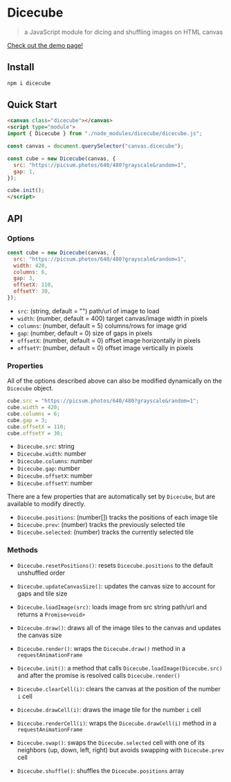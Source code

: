 # Dicecube

> a JavaScript module for dicing and shuffling images on HTML canvas

[Check out the demo page!][1]

[1]: https://www.rasch.co/dicecube/

## Install

```sh
npm i dicecube
```

## Quick Start

```html
<canvas class="dicecube"></canvas>
<script type="module">
import { Dicecube } from "./node_modules/dicecube/dicecube.js";

const canvas = document.querySelector("canvas.dicecube");

const cube = new Dicecube(canvas, {
  src: "https://picsum.photos/640/480?grayscale&random=1",
  gap: 1,
});

cube.init();
</script>
```

## API

### Options

```js
const cube = new Dicecube(canvas, {
  src: "https://picsum.photos/640/480?grayscale&random=1",
  width: 420,
  columns: 6,
  gap: 3,
  offsetX: 110,
  offsetY: 30,
});
```

- `src`: (string, default = "") path/url of image to load
- `width`: (number, default = 400) target canvas/image width in pixels
- `columns`: (number, default = 5) columns/rows for image grid
- `gap`: (number, default = 0) size of gaps in pixels
- `offsetX`: (number, default = 0) offset image horizontally in pixels
- `offsetY`: (number, default = 0) offset image vertically in pixels

### Properties

All of the options described above can also be modified dynamically on the
`Dicecube` object.

```js
cube.src = "https://picsum.photos/640/480?grayscale&random=1";
cube.width = 420;
cube.columns = 6;
cube.gap = 3;
cube.offsetX = 110;
cube.offsetY = 30;
```

- `Dicecube.src`: string
- `Dicecube.width`: number
- `Dicecube.columns`: number
- `Dicecube.gap`: number
- `Dicecube.offsetX`: number
- `Dicecube.offsetY`: number

There are a few properties that are automatically set by `Dicecube`, but are
available to modify directly.

- `Dicecube.positions`: (number[]) tracks the positions of each image tile
- `Dicecube.prev`: (number) tracks the previously selected tile
- `Dicecube.selected`: (number) tracks the currently selected tile

### Methods

- `Dicecube.resetPositions()`: resets `Dicecube.positions` to the default
  unshuffled order

- `Dicecube.updateCanvasSize()`: updates the canvas size to account for gaps
  and tile size

- `Dicecube.loadImage(src)`: loads image from src string path/url and returns a
  `Promise<void>`

- `Dicecube.draw()`: draws all of the image tiles to the canvas and updates the
  canvas size

- `Dicecube.render()`: wraps the `Dicecube.draw()` method in a
  `requestAnimationFrame`

- `Dicecube.init()`: a method that calls `Dicecube.loadImage(Dicecube.src)` and
  after the promise is resolved calls `Dicecube.render()`

- `Dicecube.clearCell(i)`: clears the canvas at the position of the number `i`
  cell

- `Dicecube.drawCell(i)`: draws the image tile for the number `i` cell

- `Dicecube.renderCell(i)`: wraps the `Dicecube.drawCell(i)` method in a
  `requestAnimationFrame`

- `Dicecube.swap()`: swaps the `Dicecube.selected` cell with one of its
  neighbors (up, down, left, right) but avoids swapping with `Dicecube.prev`
  cell

- `Dicecube.shuffle()`: shuffles the `Dicecube.positions` array
